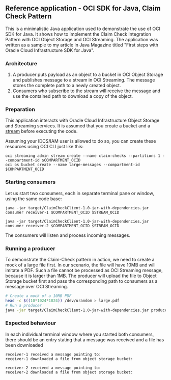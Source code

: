 ## Reference application - OCI SDK for Java, Claim Check Pattern
This is a minimalistic Java application used to demonstrate the use of OCI SDK for Java. It shows how to implement the Claim Check Integration Pattern with OCI Object Storage and OCI Streaming. The application was written as a sample to my article in Java Magazine titled "First steps with Oracle Cloud Infrastructure SDK for Java".

### Architecture


1. A producer puts payload as an object to a bucket in OCI Object Storage and publishes message to a stream in OCI Streaming. The message stores the complete path to a newly created object.
2. Consumers who subscribe to the stream will receive the message and use the contained path to download a copy of the object.

### Preparation
This application interacts with Oracle Cloud Infrastructure Object Storage and Streaming services. It is assumed that you create a bucket and a [stream](https://docs.oracle.com/en-us/iaas/Content/Streaming/Tasks/managingstreams.htm#Managing_Streams) before executing the code.

Assuming your IDCS/IAM user is allowed to do so, you can create these resources using OCI CLI just like this:
```
oci streaming admin stream create --name claim-checks --partitions 1 --compartment-id $COMPARTMENT_OCID
oci os bucket create --name large-messages --compartment-id $COMPARTMENT_OCID
```
### Starting consumers
Let us start two consumers, each in separate terminal pane or window, using the same code base:
```
java -jar target/ClaimCheckClient-1.0-jar-with-dependencies.jar consumer receiver-1 $COMPARTMENT_OCID $STREAM_OCID
```
```
java -jar target/ClaimCheckClient-1.0-jar-with-dependencies.jar consumer receiver-2 $COMPARTMENT_OCID $STREAM_OCID
```
The consumers will listen and process incoming messages.

### Running a producer
To demonstrate the Claim-Check pattern in action, we need to create a mock of a large file first. In our scenario, the file will have 10MB and will imitate a PDF. Such a file cannot be processed as OCI Streaming message, because it is larger than 1MB. The producer will upload the file to Object Storage bucket first and pass the corresponding path to consumers as a message over OCI Streaming.

```bash
# Create a mock of a 10MB PDF
head -c $((10*1024*1024)) /dev/urandom > large.pdf
# Run a producer
java -jar target/ClaimCheckClient-1.0-jar-with-dependencies.jar producer sender-1 $COMPARTMENT_OCID $STREAM_OCID $BUCKET large.pdf
```

### Expected behaviour
In each individual terminal window where you started both consumers, there should be an entry stating that a message was received and a file has been downloaded
```
receiver-1 received a message pointing to:
receiver-1 downloaded a file from object storage bucket:
```
```
receiver-2 received a message pointing to:
receiver-2 downloaded a file from object storage bucket:
```
